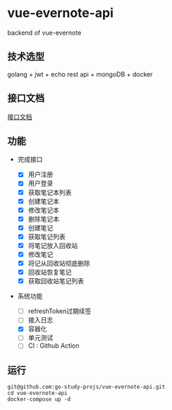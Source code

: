 # vue-evernote-api

backend of vue-evernote

## 技术选型

golang + jwt + echo rest api + mongoDB + docker

## 接口文档

[接口文档](https://github.com/go-study-projs/vue-evernote-api/wiki)

## 功能

- 完成接口

    - [x] 用户注册
    - [x]  用户登录
    - [x] 获取笔记本列表
    - [x] 创建笔记本
    - [x] 修改笔记本
    - [x] 删除笔记本
    - [x] 创建笔记
    - [x] 获取笔记列表
    - [x] 将笔记放入回收站
    - [x] 修改笔记
    - [x] 将记从回收站彻底删除
    - [x] 回收站恢复笔记
    - [x] 获取回收站笔记列表

- 系统功能
    - [ ] refreshToken过期续签
    - [ ] 接入日志
    - [x] 容器化
    - [ ] 单元测试
    - [ ] CI : Github Action

## 运行

```shell
git@github.com:go-study-projs/vue-evernote-api.git
cd vue-evernote-api
docker-compose up -d
```

